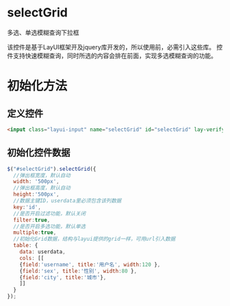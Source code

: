 # selectGrid
多选、单选模糊查询下拉框

该控件是基于LayUI框架开及jquery库开发的，所以使用前，必需引入这些库。
控件支持快速模糊查询，同时所选的内容会排在前面，实现多选模糊查询的功能。

# 初始化方法

## 定义控件
```html
<input class="layui-input" name="selectGrid" id="selectGrid" lay-verify="required" placeholder="请选择">
```

## 初始化控件数据
```javascript
$("#selectGrid").selectGrid({
  //弹出框宽度，默认自动
  width: '500px',               
  //弹出框高度，默认自动
  height:'500px',               
  //数据主键ID，userdata里必须包含该列数据
  key:'id',                     
  //是否开启过滤功能，默认关闭
  filter:true,                  
  //是否开启多选功能，默认单选 
  multiple:true,                
  //初始化Grid数据，结构与layui提供的grid一样，可用url引入数据
  table: {                      
    data: userdata,
    cols: [[
    {field:'username', title:'用户名', width:120 },
    {field:'sex', title:'性别', width:80 },
    {field:'city', title:'城市'},
    ]]
  }
});
```
